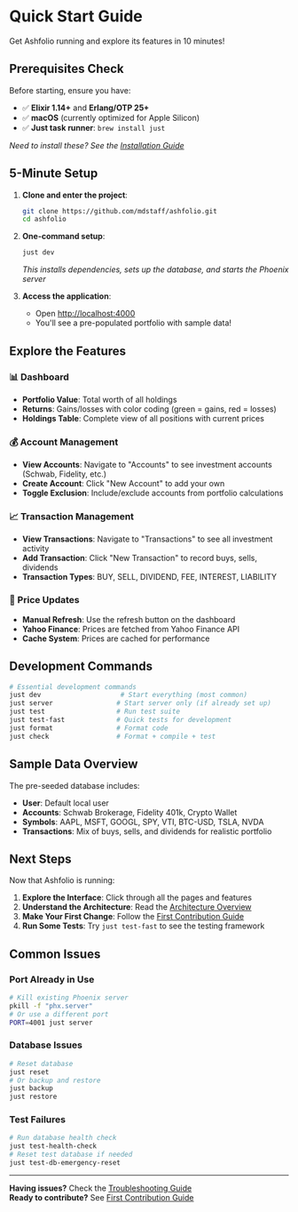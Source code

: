 # Quick Start Guide

Get Ashfolio running and explore its features in 10 minutes!

## Prerequisites Check

Before starting, ensure you have:

- ✅ **Elixir 1.14+** and **Erlang/OTP 25+**
- ✅ **macOS** (currently optimized for Apple Silicon)
- ✅ **Just task runner**: `brew install just`

*Need to install these? See the [Installation Guide](installation.md)*

## 5-Minute Setup

1. **Clone and enter the project**:
   ```bash
   git clone https://github.com/mdstaff/ashfolio.git
   cd ashfolio
   ```

2. **One-command setup**:
   ```bash
   just dev
   ```
   *This installs dependencies, sets up the database, and starts the Phoenix server*

3. **Access the application**:
   - Open [http://localhost:4000](http://localhost:4000)
   - You'll see a pre-populated portfolio with sample data!

## Explore the Features

### 📊 Dashboard
- **Portfolio Value**: Total worth of all holdings
- **Returns**: Gains/losses with color coding (green = gains, red = losses)
- **Holdings Table**: Complete view of all positions with current prices

### 💰 Account Management
- **View Accounts**: Navigate to "Accounts" to see investment accounts (Schwab, Fidelity, etc.)
- **Create Account**: Click "New Account" to add your own
- **Toggle Exclusion**: Include/exclude accounts from portfolio calculations

### 📈 Transaction Management
- **View Transactions**: Navigate to "Transactions" to see all investment activity
- **Add Transaction**: Click "New Transaction" to record buys, sells, dividends
- **Transaction Types**: BUY, SELL, DIVIDEND, FEE, INTEREST, LIABILITY

### 💱 Price Updates
- **Manual Refresh**: Use the refresh button on the dashboard
- **Yahoo Finance**: Prices are fetched from Yahoo Finance API
- **Cache System**: Prices are cached for performance

## Development Commands

```bash
# Essential development commands
just dev                    # Start everything (most common)
just server                # Start server only (if already set up)
just test                  # Run test suite
just test-fast             # Quick tests for development
just format                # Format code
just check                 # Format + compile + test
```

## Sample Data Overview

The pre-seeded database includes:

- **User**: Default local user
- **Accounts**: Schwab Brokerage, Fidelity 401k, Crypto Wallet
- **Symbols**: AAPL, MSFT, GOOGL, SPY, VTI, BTC-USD, TSLA, NVDA
- **Transactions**: Mix of buys, sells, and dividends for realistic portfolio

## Next Steps

Now that Ashfolio is running:

1. **Explore the Interface**: Click through all the pages and features
2. **Understand the Architecture**: Read the [Architecture Overview](../development/architecture.md)
3. **Make Your First Change**: Follow the [First Contribution Guide](first-contribution.md)
4. **Run Some Tests**: Try `just test-fast` to see the testing framework

## Common Issues

### Port Already in Use
```bash
# Kill existing Phoenix server
pkill -f "phx.server"
# Or use a different port
PORT=4001 just server
```

### Database Issues
```bash
# Reset database
just reset
# Or backup and restore
just backup
just restore
```

### Test Failures
```bash
# Run database health check
just test-health-check
# Reset test database if needed
just test-db-emergency-reset
```

---

**Having issues?** Check the [Troubleshooting Guide](troubleshooting.md)  
**Ready to contribute?** See [First Contribution Guide](first-contribution.md)